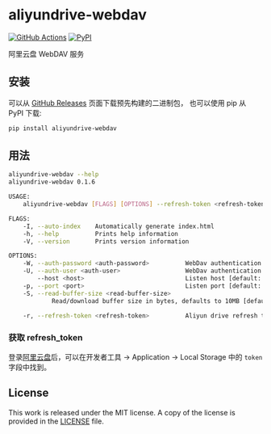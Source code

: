 # aliyundrive-webdav

[![GitHub Actions](https://github.com/messense/aliyundrive-webdav/workflows/CI/badge.svg)](https://github.com/messense/aliyundrive-webdav/actions?query=workflow%3ACI)
[![PyPI](https://img.shields.io/pypi/v/aliyundrive-webdav.svg)](https://pypi.org/project/aliyundrive-webdav)

阿里云盘 WebDAV 服务

## 安装

可以从 [GitHub Releases](https://github.com/messense/aliyundrive-webdav/releases) 页面下载预先构建的二进制包，
也可以使用 pip 从 PyPI 下载:

```bash
pip install aliyundrive-webdav
```

## 用法

```bash
aliyundrive-webdav --help
aliyundrive-webdav 0.1.6

USAGE:
    aliyundrive-webdav [FLAGS] [OPTIONS] --refresh-token <refresh-token>

FLAGS:
    -I, --auto-index    Automatically generate index.html
    -h, --help          Prints help information
    -V, --version       Prints version information

OPTIONS:
    -W, --auth-password <auth-password>          WebDav authentication password
    -U, --auth-user <auth-user>                  WebDav authentication username
        --host <host>                            Listen host [default: 127.0.0.1]
    -p, --port <port>                            Listen port [default: 8080]
    -S, --read-buffer-size <read-buffer-size>
            Read/download buffer size in bytes, defaults to 10MB [default: 10485760]

    -r, --refresh-token <refresh-token>          Aliyun drive refresh token [env: REFRESH_TOKEN=]
```

### 获取 refresh_token

登录[阿里云盘](https://www.aliyundrive.com/drive/)后，可以在开发者工具 ->
Application -> Local Storage 中的 `token` 字段中找到。

## License

This work is released under the MIT license. A copy of the license is provided in the [LICENSE](../LICENSE) file.
